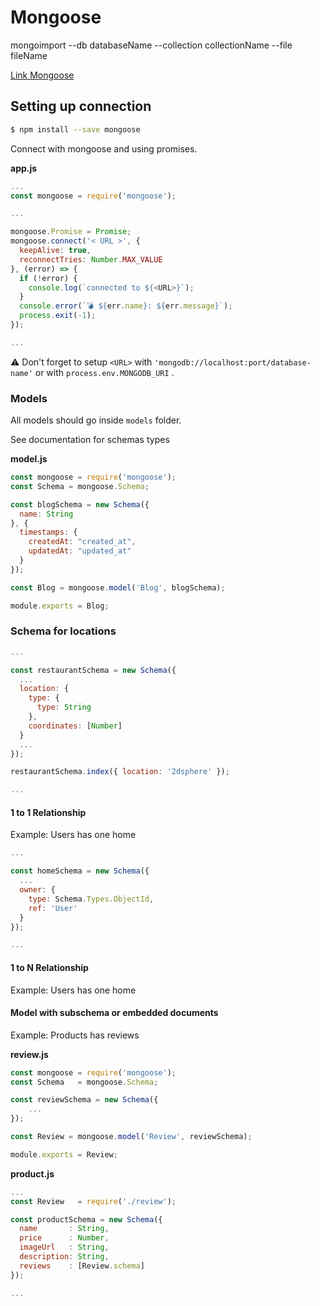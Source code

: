 # Mongoose

mongoimport --db databaseName --collection collectionName --file fileName

[Link Mongoose](http://mongoosejs.com)

## Setting up connection

```bash
$ npm install --save mongoose
```

Connect with mongoose and using promises.

**app.js**

```javascript
...
const mongoose = require('mongoose');

...

mongoose.Promise = Promise;
mongoose.connect('< URL >', {
  keepAlive: true,
  reconnectTries: Number.MAX_VALUE
}, (error) => {
  if (!error) { 
    console.log(`connected to ${<URL>}`);
  }
  console.error(`💣 ${err.name}: ${err.message}`);
  process.exit(-1);
});

...
```

⚠️ Don't forget to setup `<URL>` with `'mongodb://localhost:port/database-name'` or with `process.env.MONGODB_URI` .

### Models

All models should go inside `models` folder.

See documentation for schemas types

**model.js**

```javascript
const mongoose = require('mongoose');
const Schema = mongoose.Schema;

const blogSchema = new Schema({
  name: String
}, {
  timestamps: {
    createdAt: "created_at",
    updatedAt: "updated_at"
  }
});

const Blog = mongoose.model('Blog', blogSchema);

module.exports = Blog;
```

### Schema for locations

```javascript
...

const restaurantSchema = new Schema({
  ...
  location: {
    type: {
      type: String
    },
    coordinates: [Number]
  }
  ...
});

restaurantSchema.index({ location: '2dsphere' });

...
```

#### 1 to 1 Relationship

Example: Users has one home

```javascript
...

const homeSchema = new Schema({
  ...
  owner: {
    type: Schema.Types.ObjectId,
    ref: 'User'
  }
});

...
```

#### 1 to N Relationship

Example: Users has one home

#### Model with subschema or embedded documents

Example: Products has reviews

**review.js**

```js
const mongoose = require('mongoose');
const Schema   = mongoose.Schema;

const reviewSchema = new Schema({
    ...
});

const Review = mongoose.model('Review', reviewSchema);

module.exports = Review;
```

**product.js**

```js
...
const Review   = require('./review');

const productSchema = new Schema({
  name       : String,
  price      : Number,
  imageUrl   : String,
  description: String,
  reviews    : [Review.schema]
});

...
```



